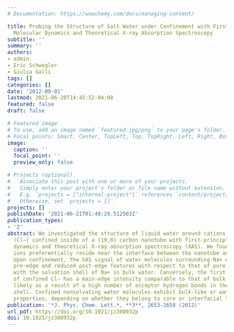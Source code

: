 ```yaml
---
# Documentation: https://wowchemy.com/docs/managing-content/

title: Probing the Structure of Salt Water under Confinement with First-Principles
  Molecular Dynamics and Theoretical X-ray Absorption Spectroscopy
subtitle: ''
summary: ''
authors:
- admin
- Eric Schwegler
- Giulia Galli
tags: []
categories: []
date: '2012-09-01'
lastmod: 2021-06-20T14:45:52-04:00
featured: false
draft: false

# Featured image
# To use, add an image named `featured.jpg/png` to your page's folder.
# Focal points: Smart, Center, TopLeft, Top, TopRight, Left, Right, BottomLeft, Bottom, BottomRight.
image:
  caption: ''
  focal_point: ''
  preview_only: false

# Projects (optional).
#   Associate this post with one or more of your projects.
#   Simply enter your project's folder or file name without extension.
#   E.g. `projects = ["internal-project"]` references `content/project/deep-learning/index.md`.
#   Otherwise, set `projects = []`.
projects: []
publishDate: '2021-06-21T01:48:29.512503Z'
publication_types:
- '2'
abstract: We investigated the structure of liquid water around cations (Na+) and anions
  (Cl–) confined inside of a (19,0) carbon nanotube with first-principles molecular
  dynamics and theoretical X-ray absorption spectroscopy (XAS). We found that the
  ions preferentially reside near the interface between the nanotube and the liquid.
  Upon confinement, the XAS signal of water molecules surrounding Na+ exhibits enhanced
  pre-edge and reduced post-edge features with respect to that of pure water, at variance
  with the solvation shell of Na+ in bulk water. Conversely, the first solvation shell
  of confined Cl– has a main-edge intensity comparable to that of bulk solvated Cl–,
  likely as a result of a high number of acceptor hydrogen bonds in the first solvation
  shell. Confined nonsolvating water molecules exhibit bulk-like or water-monomer-like
  properties, depending on whether they belong to core or interfacial layers, respectively.
publication: '*J. Phys. Chem. Lett.*, **3**, 2653-2658 (2012)'
url_pdf: https://doi.org/10.1021/jz300932p
doi: 10.1021/jz300932p
---
```

